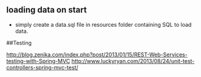 ## loading data on start
- simply create a data.sql file in resources folder containing SQL to load data.




##Testing

http://blog.zenika.com/index.php?post/2013/01/15/REST-Web-Services-testing-with-Spring-MVC
http://www.luckyryan.com/2013/08/24/unit-test-controllers-spring-mvc-test/